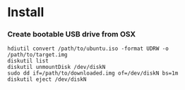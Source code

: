 # Install

### Create bootable USB drive from OSX

```
hdiutil convert /path/to/ubuntu.iso -format UDRW -o /path/to/target.img
diskutil list
diskutil unmountDisk /dev/diskN
sudo dd if=/path/to/downloaded.img of=/dev/diskN bs=1m
diskutil eject /dev/diskN
```

